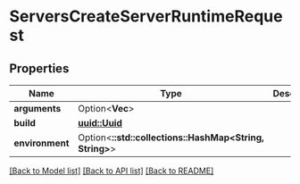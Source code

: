 # ServersCreateServerRuntimeRequest

## Properties

Name | Type | Description | Notes
------------ | ------------- | ------------- | -------------
**arguments** | Option<**Vec<String>**> |  | [optional]
**build** | [**uuid::Uuid**](uuid::Uuid.md) |  | 
**environment** | Option<**::std::collections::HashMap<String, String>**> |  | [optional]

[[Back to Model list]](../README.md#documentation-for-models) [[Back to API list]](../README.md#documentation-for-api-endpoints) [[Back to README]](../README.md)


